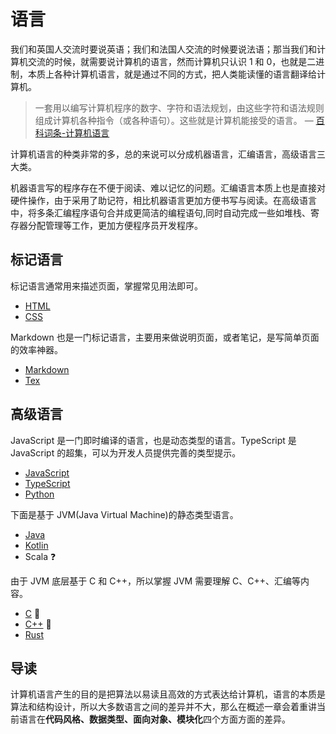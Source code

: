 # 语言

我们和英国人交流时要说英语；我们和法国人交流的时候要说法语；那当我们和计算机交流的时候，就需要说计算机的语言，然而计算机只认识 1 和 0，也就是二进制，本质上各种计算机语言，就是通过不同的方式，把人类能读懂的语言翻译给计算机。

> 一套用以编写计算机程序的数字、字符和语法规划，由这些字符和语法规则组成计算机各种指令（或各种语句）。这些就是计算机能接受的语言。 — [百科词条-计算机语言](https://baike.baidu.com/item/计算机语言)

计算机语言的种类非常的多，总的来说可以分成机器语言，汇编语言，高级语言三大类。

机器语言写的程序存在不便于阅读、难以记忆的问题。汇编语言本质上也是直接对硬件操作，由于采用了助记符，相比机器语言更加方便书写与阅读。在高级语言中，将多条汇编程序语句合并成更简洁的编程语句,同时自动完成一些如堆栈、寄存器分配管理等工作，更加方便程序员开发程序。

## 标记语言

标记语言通常用来描述页面，掌握常见用法即可。

- [HTML](./markup-lang/html/README.md)
- [CSS](./markup-lang/css/README.md)

Markdown 也是一门标记语言，主要用来做说明页面，或者笔记，是写简单页面的效率神器。

- [Markdown](./markup-lang/markdown/README.md)
- [Tex](./markup-lang/tex/README.md)

## 高级语言

JavaScript 是一门即时编译的语言，也是动态类型的语言。TypeScript 是 JavaScript 的超集，可以为开发人员提供完善的类型提示。

- [JavaScript](./dynamic/javascript/README.md)
- [TypeScript](./dynamic/typescript/README.md)
- [Python](./dynamic/python/README.md)

下面是基于 JVM(Java Virtual Machine)的静态类型语言。

- [Java](./static/java/README.md)
- [Kotlin](./static/kotlin/README.md)
- Scala :question:

由于 JVM 底层基于 C 和 C++，所以掌握 JVM 需要理解 C、C++、汇编等内容。

- [C](./static/c-lang/README.md) :construction:
- [C++](./static/cpp/README.md) :construction:
- [Rust](./static/rust/README.md)

## 导读

计算机语言产生的目的是把算法以易读且高效的方式表达给计算机，语言的本质是算法和结构设计，所以大多数语言之间的差异并不大，那么在概述一章会着重讲当前语言在**代码风格、数据类型、面向对象、模块化**四个方面方面的差异。
